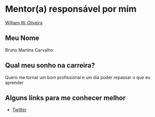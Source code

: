 # Mentor(a) responsável por mim

[William W. Oliveira](/profiles/mentors/profiles/william_w_oliveira.md)

## Meu Nome

Bruno Martins Carvalho

## Qual meu sonho na carreira?

Quero me tornar um bom profissional e um dia poder repassar o que eu aprender

## Alguns links para me conhecer melhor

- [Twitter](https://twitter.com/3ru_Martins?)
